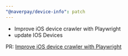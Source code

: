 ```yaml
---
"@naverpay/device-info": patch
---
```


- Improve iOS device crawler with Playwright
- update IOS Devices

PR: [Improve iOS device crawler with Playwright](https://github.com/NaverPayDev/device-info/pull/98)
